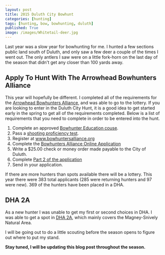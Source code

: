 ```yaml
---
layout: post
title: 2015 Duluth City Bowhunt
categories: [hunting]
tags: [hunting, bow, bowhunting, duluth]
published: True
image: /images/Whitetail-deer.jpg
---
```


Last year was a slow year for bowhunting for me. I hunted a few sections public land south of Duluth, and only saw a few deer a couple of the times I went out. The only antlers I saw were on a little fork-horn on the last day of the season that didn't get any closer than 100 yards away.

## Apply To Hunt With The Arrowhead Bowhunters Alliance

This year will hopefully be different. I completed all of the requirements for the <a href="http://www.bowhuntersalliance.org/">Arrowhead Bowhunters Alliance</a>, and was able to go to the lottery. If you are looking to enter in the Duluth City Hunt, it is a good idea to get started early in the spring to get all of the requirements completed. Below is a list of requirements that you need to complete in order to be entered into the hunt.

1. Complete an approved <a href="http://www.dnr.state.mn.us/safety/bowhunter/index.html">Bowhunter Education couse</a>.
2. Pass a <a href="http://www.bowhuntersalliance.org/proficiency-test">shooting proficiency test</a>.
3. Register at <a href="http://www.bowhuntersalliance.org/"> www.bowhuntersalliance.org</a>
4. Complete the <a href="http://www.bowhuntersalliance.org/edit-profile?view=login">Bowhunters Alliance Online Application</a>
5. Write a $25.00 check or money order made payable to the City of Duluth.
6. Complete <a href="http://www.bowhuntersalliance.org/downloads/2015%20Application%20Part%202.pdf">Part 2 of the application</a>
7. Send in your application.

If there are more hunters than spots available there will be a lottery. This year there were 383 total applicants (285 were returning hunters and 97 were new). 369 of the hunters have been placed in a DHA.

## DHA 2A

As a new hunter I was unable to get my first or second choices in DHA. I was able to get a spot in <a href="http://www.bowhuntersalliance.org/images/dha_maps/DHA2.jpg">DHA 2A</a>, which mainly covers the Magney-Snively Natural Area.

I will be going out to do a little scouting before the season opens to figure out where to put my stand.

<b>Stay tuned, I will be updating this blog post throughout the season.</b>